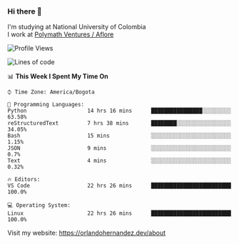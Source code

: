 ### Hi there 👋


<!--**AR4Z/AR4Z** is a ✨ _special_ ✨ repository because its `README.md` (this file) appears on your GitHub profile.

Here are some ideas to get you started:-->
I'm studying at National University of Colombia
<br>
I work at <a href="https://www.aflore.co/">Polymath Ventures / Aflore</a>
<br>

<!--START_SECTION:waka-->
![Profile Views](http://img.shields.io/badge/Profile%20Views-0-blue)

![Lines of code](https://img.shields.io/badge/From%20Hello%20World%20I%27ve%20Written-3.3%20million%20lines%20of%20code-blue)

📊 **This Week I Spent My Time On** 

```text
⌚︎ Time Zone: America/Bogota

💬 Programming Languages: 
Python                   14 hrs 16 mins      ████████████████░░░░░░░░░   63.58% 
reStructuredText         7 hrs 38 mins       ████████░░░░░░░░░░░░░░░░░   34.05% 
Bash                     15 mins             ░░░░░░░░░░░░░░░░░░░░░░░░░   1.15% 
JSON                     9 mins              ░░░░░░░░░░░░░░░░░░░░░░░░░   0.7% 
Text                     4 mins              ░░░░░░░░░░░░░░░░░░░░░░░░░   0.32%

🔥 Editors: 
VS Code                  22 hrs 26 mins      █████████████████████████   100.0%

💻 Operating System: 
Linux                    22 hrs 26 mins      █████████████████████████   100.0%

```


<!--END_SECTION:waka-->


Visit my website: https://orlandohernandez.dev/about

